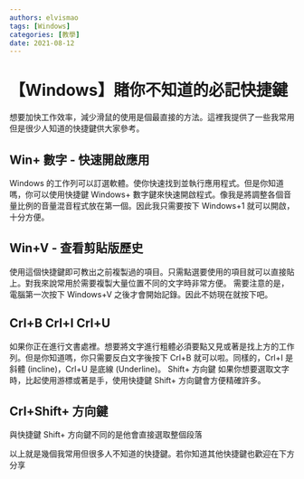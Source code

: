 ```yaml
---
authors: elvismao
tags: [Windows]
categories: [教學]
date: 2021-08-12
---
```


# 【Windows】賭你不知道的必記快捷鍵

想要加快工作效率，減少滑鼠的使用是個最直接的方法。這裡我提供了一些我常用但是很少人知道的快捷鍵供大家參考。

## Win+ 數字 - 快速開啟應用

Windows 的工作列可以訂選軟體。使你快速找到並執行應用程式。但是你知道嗎，你可以使用快捷鍵 Windows+ 數字鍵來快速開啟程式。像我是將調整各個音量比例的音量混音程式放在第一個。因此我只需要按下 Windows+1 就可以開啟，十分方便。

## Win+V - 查看剪貼版歷史

使用這個快捷鍵即可教出之前複製過的項目。只需點選要使用的項目就可以直接貼上。對我來說常用於需要複製大量位置不同的文字時非常方便。
需要注意的是，電腦第一次按下 Windows+V 之後才會開始記錄。因此不妨現在就按下吧。

## Crl+B Crl+I Crl+U

如果你正在進行文書處裡。想要將文字進行粗體必須要點又見或著是找上方的工作列。但是你知道嗎，你只需要反白文字後按下 Crl+B 就可以啦。同樣的，Crl+I 是斜體 (incline)，Crl+U 是底線 (Underline)。
Shift+ 方向鍵
如果你想要選取文字時，比起使用游標或著是手，使用快捷鍵 Shift+ 方向鍵會方便精確許多。

## Crl+Shift+ 方向鍵

與快捷鍵 Shift+ 方向鍵不同的是他會直接選取整個段落

以上就是幾個我常用但很多人不知道的快捷鍵。若你知道其他快捷鍵也歡迎在下方分享
